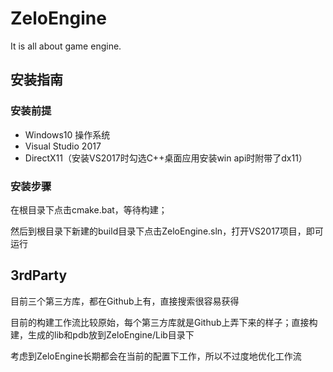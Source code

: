 # ZeloEngine
 
It is all about game engine.

## 安装指南

### 安装前提

* Windows10 操作系统
* Visual Studio 2017
* DirectX11（安装VS2017时勾选C++桌面应用安装win api时附带了dx11）

### 安装步骤

在根目录下点击cmake.bat，等待构建；

然后到根目录下新建的build目录下点击ZeloEngine.sln，打开VS2017项目，即可运行

## 3rdParty

目前三个第三方库，都在Github上有，直接搜索很容易获得

目前的构建工作流比较原始，每个第三方库就是Github上弄下来的样子；直接构建，生成的lib和pdb放到ZeloEngine/Lib目录下

考虑到ZeloEngine长期都会在当前的配置下工作，所以不过度地优化工作流
